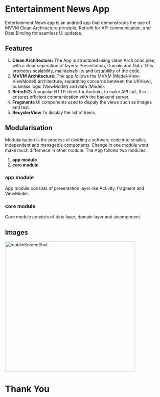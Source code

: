 # Entertainment News App
Entertainment News app is an android app that demonstrates the use of MVVM Clean Architecture principle, Retrofit for API communication, and Data Binding for seamless UI updates.
## Features
1. **Clean Architecture:** The App is structured using clean Arch principles, with a clear seperation of layers: Presentation, Domain and Data. This promotes scalability, maintainability and testabililty of the code.
1. **MVVM Architecture:** The app follows the MVVM (Model-View-ViewModel) architecture, separating concerns between the UI(View), business logic (ViewModel) and data (Model).
1. **Retrofit2:** A popular HTTP clinet for Android, to make API call, this ensures efficient communication with the backend server.
1. **Fragments** UI components used to dispaly the views such as Images and text.
1. **RecyclerView** To display the list of items.

## Modularisation
Modularisation is the process of dividing a software code into smaller, independent and manageble components. Change in one module wont make much differnece in other module. The App follows two modules.
1. **app module**
1. **core module**
### app module
App module consists of presentation layer like Activity, fragment and ViewModel.
### core module 
Core module consists of data layer, domain layer and uicomponent.

## Images

<img width="425" alt="mobileScreenShot" src="https://github.com/rahul-wipro1/entertainment/assets/125335627/a8615fe0-8df5-4998-a212-0d79645189a5">

# Thank You




